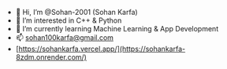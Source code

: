 - 👋 Hi, I’m @Sohan-2001 (Sohan Karfa)
- 👀 I’m interested in C++ & Python
- 🌱 I’m currently learning Machine Learning & App Development
- 📫 sohan100karfa@gmail.com
- [https://sohankarfa.vercel.app/](https://sohankarfa-8zdm.onrender.com/)

<!---
Sohan-2001/Sohan-2001 is a ✨ special ✨ repository because its `README.md` (this file) appears on your GitHub profile.
You can click the Preview link to take a look at your changes.
--->
